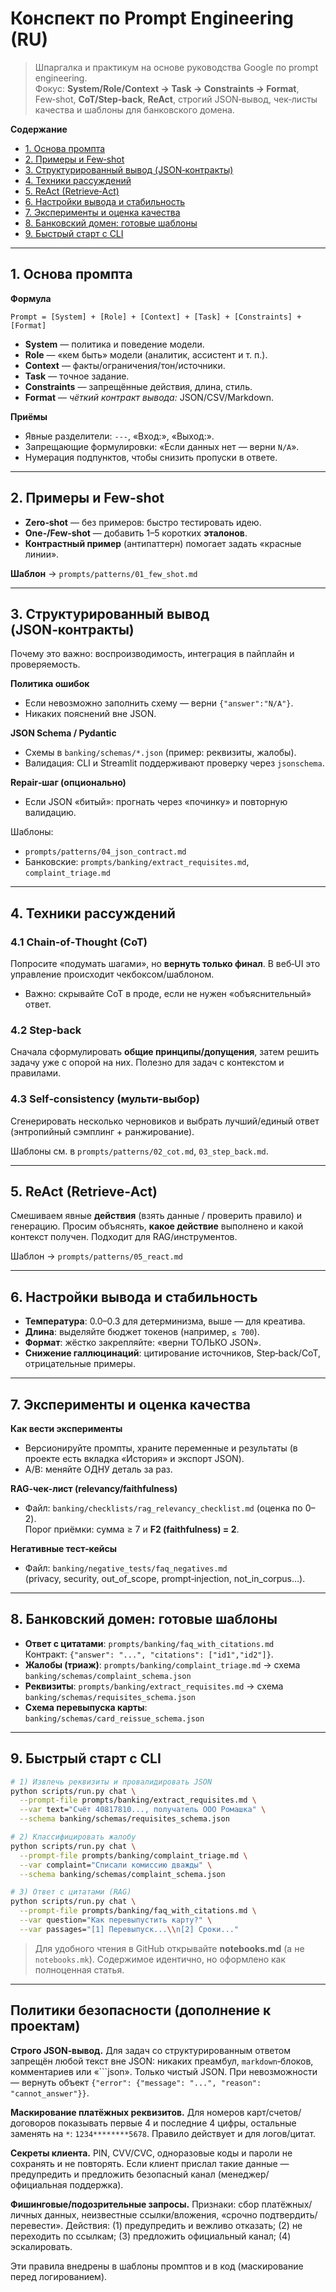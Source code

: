 # Конспект по Prompt Engineering (RU)

> Шпаргалка и практикум на основе руководства Google по prompt engineering.  
> Фокус: **System/Role/Context → Task → Constraints → Format**, Few‑shot, **CoT/Step‑back**, **ReAct**, строгий JSON‑вывод, чек‑листы качества и шаблоны для банковского домена.

**Содержание**
- [1. Основа промпта](#1-основа-промпта)
- [2. Примеры и Few‑shot](#2-примеры-и-few-shot)
- [3. Структурированный вывод (JSON‑контракты)](#3-структурированный-вывод-json-контракты)
- [4. Техники рассуждений](#4-техники-рассуждений)
- [5. ReAct (Retrieve‑Act)](#5-react-retrieve-act)
- [6. Настройки вывода и стабильность](#6-настройки-вывода-и-стабильность)
- [7. Эксперименты и оценка качества](#7-эксперименты-и-оценка-качества)
- [8. Банковский домен: готовые шаблоны](#8-банковский-домен-готовые-шаблоны)
- [9. Быстрый старт с CLI](#9-быстрый-старт-с-cli)

---

## 1. Основа промпта

**Формула**
```
Prompt = [System] + [Role] + [Context] + [Task] + [Constraints] + [Format]
```
- **System** — политика и поведение модели.
- **Role** — «кем быть» модели (аналитик, ассистент и т. п.).
- **Context** — факты/ограничения/тон/источники.
- **Task** — точное задание.
- **Constraints** — запрещённые действия, длина, стиль.
- **Format** — *чёткий контракт вывода:* JSON/CSV/Markdown.

**Приёмы**
- Явные разделители: `---`, «Вход:», «Выход:».
- Запрещающие формулировки: «Если данных нет — верни `N/A`».
- Нумерация подпунктов, чтобы снизить пропуски в ответе.

---

## 2. Примеры и Few‑shot

- **Zero‑shot** — без примеров: быстро тестировать идею.
- **One‑/Few‑shot** — добавить 1–5 коротких **эталонов**.
- **Контрастный пример** (антипаттерн) помогает задать «красные линии».

**Шаблон** → `prompts/patterns/01_few_shot.md`

---

## 3. Структурированный вывод (JSON‑контракты)

Почему это важно: воспроизводимость, интеграция в пайплайн и проверяемость.

**Политика ошибок**
- Если невозможно заполнить схему — верни `{"answer":"N/A"}`.
- Никаких пояснений вне JSON.

**JSON Schema / Pydantic**
- Схемы в `banking/schemas/*.json` (пример: реквизиты, жалобы).
- Валидация: CLI и Streamlit поддерживают проверку через `jsonschema`.

**Repair‑шаг (опционально)**
- Если JSON «битый»: прогнать через «починку» и повторную валидацию.

Шаблоны:
- `prompts/patterns/04_json_contract.md`
- Банковские: `prompts/banking/extract_requisites.md`, `complaint_triage.md`

---

## 4. Техники рассуждений

### 4.1 Chain‑of‑Thought (CoT)
Попросите «подумать шагами», но **вернуть только финал**. В веб‑UI это управление происходит чекбоксом/шаблоном.
- Важно: скрывайте CoT в проде, если не нужен «объяснительный» ответ.

### 4.2 Step‑back
Сначала сформулировать **общие принципы/допущения**, затем решить задачу уже с опорой на них. Полезно для задач с контекстом и правилами.

### 4.3 Self‑consistency (мульти‑выбор)
Сгенерировать несколько черновиков и выбрать лучший/единый ответ (энтропийный сэмплинг + ранжирование).

Шаблоны см. в `prompts/patterns/02_cot.md`, `03_step_back.md`.

---

## 5. ReAct (Retrieve‑Act)
Смешиваем явные **действия** (взять данные / проверить правило) и генерацию. Просим объяснять, **какое действие** выполнено и какой контекст получен. Подходит для RAG/инструментов.

Шаблон → `prompts/patterns/05_react.md`

---

## 6. Настройки вывода и стабильность

- **Температура**: 0.0–0.3 для детерминизма, выше — для креатива.
- **Длина**: выделяйте бюджет токенов (например, `≤ 700`).
- **Формат**: жёстко закрепляйте: «верни ТОЛЬКО JSON».
- **Снижение галлюцинаций**: цитирование источников, Step‑back/CoT, отрицательные примеры.

---

## 7. Эксперименты и оценка качества

**Как вести эксперименты**
- Версионируйте промпты, храните переменные и результаты (в проекте есть вкладка «История» и экспорт JSON).
- A/B: меняйте ОДНУ деталь за раз.

**RAG‑чек‑лист (relevancy/faithfulness)**
- Файл: `banking/checklists/rag_relevancy_checklist.md` (оценка по 0–2).  
  Порог приёмки: сумма ≥ 7 и **F2 (faithfulness) = 2**.

**Негативные тест‑кейсы**
- Файл: `banking/negative_tests/faq_negatives.md`  
  (privacy, security, out_of_scope, prompt‑injection, not_in_corpus…).

---

## 8. Банковский домен: готовые шаблоны

- **Ответ с цитатами**: `prompts/banking/faq_with_citations.md`  
  Контракт: `{"answer": "...", "citations": ["id1","id2"]}`.
- **Жалобы (триаж)**: `prompts/banking/complaint_triage.md` → схема `banking/schemas/complaint_schema.json`
- **Реквизиты**: `prompts/banking/extract_requisites.md` → схема `banking/schemas/requisites_schema.json`
- **Схема перевыпуска карты**: `banking/schemas/card_reissue_schema.json`

---

## 9. Быстрый старт с CLI

```bash
# 1) Извлечь реквизиты и провалидировать JSON
python scripts/run.py chat \
  --prompt-file prompts/banking/extract_requisites.md \
  --var text="Счёт 40817810..., получатель ООО Ромашка" \
  --schema banking/schemas/requisites_schema.json

# 2) Классифицировать жалобу
python scripts/run.py chat \
  --prompt-file prompts/banking/complaint_triage.md \
  --var complaint="Списали комиссию дважды" \
  --schema banking/schemas/complaint_schema.json

# 3) Ответ с цитатами (RAG)
python scripts/run.py chat \
  --prompt-file prompts/banking/faq_with_citations.md \
  --var question="Как перевыпустить карту?" \
  --var passages="[1] Перевыпуск...\\n[2] Сроки..."
```

> Для удобного чтения в GitHub открывайте **notebooks.md** (а не `notebooks.mk`). Содержимое идентично, но оформлено как полноценная статья.


---

## Политики безопасности (дополнение к проектам)

**Строго JSON‑вывод.** Для задач со структурированным ответом запрещён любой текст вне JSON: никаких преамбул, `markdown`‑блоков, комментариев или «```json». Только чистый JSON. При невозможности — вернуть объект `{"error": {"message": "...", "reason": "cannot_answer"}}`.

**Маскирование платёжных реквизитов.** Для номеров карт/счетов/договоров показывать первые 4 и последние 4 цифры, остальные заменять на `*`: `1234********5678`. Правило действует и для логов/цитат.

**Секреты клиента.** PIN, CVV/CVC, одноразовые коды и пароли не сохранять и не повторять. Если клиент прислал такие данные — предупредить и предложить безопасный канал (менеджер/официальная поддержка).

**Фишинговые/подозрительные запросы.** Признаки: сбор платёжных/личных данных, неизвестные ссылки/вложения, «срочно подтвердить/перевести». Действия: (1) предупредить и вежливо отказать; (2) не переходить по ссылкам; (3) предложить официальный канал; (4) эскалировать.

Эти правила внедрены в шаблоны промптов и в код (маскирование перед логированием).
